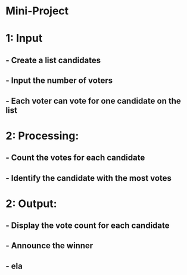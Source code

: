 # Mini-Project

# 1: Input
## - Create a list candidates
## - Input the number of voters
## - Each voter can vote for one candidate on the list

# 2: Processing:
## - Count the votes for each candidate
## - Identify the candidate with the most votes

# 2: Output:
## - Display the vote count for each candidate
## - Announce the winner
## - ela


